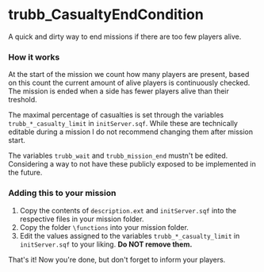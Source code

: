 # trubb_CasualtyEndCondition

A quick and dirty way to end missions if there are too few players alive.

### How it works

At the start of the mission we count how many players are present, based on this count the current amount of alive players is continuously checked.  
The mission is ended when a side has fewer players alive than their treshold.

The maximal percentage of casualties is set through the variables `trubb_*_casualty_limit` in `initServer.sqf`. While these are technically editable during a mission I do not recommend changing them after mission start.

The variables `trubb_wait` and `trubb_mission_end` mustn't be edited. Considering a way to not have these publicly exposed to be implemented in the future.

### Adding this to your mission

1. Copy the contents of `description.ext` and `initServer.sqf` into the respective files in your mission folder.
2. Copy the folder `\functions` into your mission folder.
3. Edit the values assigned to the variables `trubb_*_casualty_limit` in `initServer.sqf` to your liking. **Do NOT remove them.**

That's it! Now you're done, but don't forget to inform your players.
